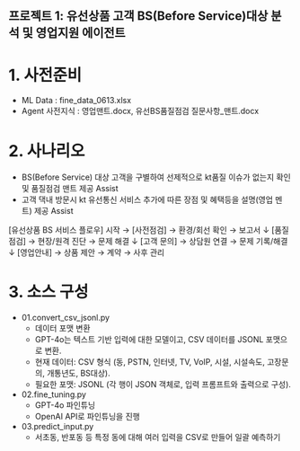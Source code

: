 ## 프로젝트 1: 유선상품 고객 BS(Before Service)대상 분석 및 영업지원 에이전트
 # 1. 사전준비
  *  ML Data : fine_data_0613.xlsx
  *  Agent 사전지식  : 영업맨트.docx, 유선BS품질점검 질문사항_맨트.docx
  
 # 2. 사나리오
  * BS(Before Service) 대상 고객을 구별하여 선제적으로 kt품질 이슈가 없는지 확인 및 품질점검 맨트 제공 Assist
  * 고객 댁내 방문시 kt 유선통신 서비스 추가에 따른 장점 및 혜택등을 설명(영업 멘트) 제공 Assist

[유선상품 BS 서비스 플로우]
시작 → [사전점검] → 환경/회선 확인 → 보고서
           ↓
     [품질점검] → 현장/원격 진단 → 문제 해결
           ↓
     [고객 문의] → 상담원 연결 → 문제 기록/해결
           ↓
     [영업안내] → 상품 제안 → 계약 → 사후 관리

# 3. 소스 구성
  * 01.convert_csv_jsonl.py
    - 데이터 포맷 변환
    - GPT-4o는 텍스트 기반 입력에 대한 모델이고, CSV 데이터를 JSONL 포맷으로 변환.
    - 현재 데이터: CSV 형식 (동, PSTN, 인터넷, TV, VoIP, 시설, 시설속도, 고장문의, 개통년도, BS대상).
    - 필요한 포맷: JSONL (각 행이 JSON 객체로, 입력 프롬프트와 출력으로 구성).
  * 02.fine_tuning.py
    - GPT-4o 파인튜닝
    - OpenAI API로 파인튜닝을 진행
  * 03.predict_input.py
    - 서초동, 반포동 등 특정 동에 대해 여러 입력을 CSV로 만들어 일괄 예측하기
